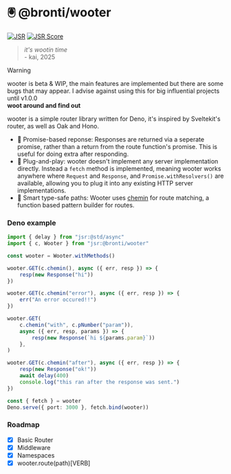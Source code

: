 # 🖲️ @bronti/wooter

[![JSR](https://jsr.io/badges/@bronti/wooter)](https://jsr.io/@bronti/wooter)
[![JSR Score](https://jsr.io/badges/@bronti/wooter/score)](https://jsr.io/@bronti/wooter)

> _it's wootin time_\
> \- kai, 2025

> [!WARNING]
> wooter is beta & WIP, the main features are implemented but there are some
> bugs that may appear. I advise against using this for big influential projects
> until v1.0.0\
> **woot around and find out**

wooter is a simple router library written for Deno, it's inspired by Sveltekit's
router, as well as Oak and Hono.

- 🔁 Promise-based reponse: Responses are returned via a seperate promise,
  rather than a return from the route function's promise. This is useful for
  doing extra after responding.
- 🔌 Plug-and-play: wooter doesn't implement any server implementation directly.
  Instead a `fetch` method is implemented, meaning wooter works anywhere where
  `Request` and `Response`, and `Promise.withResolvers()` are available,
  allowing you to plug it into any existing HTTP server implementations.
- 🧠 Smart type-safe paths: Wooter uses [chemin](https://jsr.io/@dldc/chemin)
  for route matching, a function based pattern builder for routes.

### Deno example

```ts
import { delay } from "jsr:@std/async"
import { c, Wooter } from "jsr:@bronti/wooter"

const wooter = Wooter.withMethods()

wooter.GET(c.chemin(), async ({ err, resp }) => {
	resp(new Response("hi"))
})

wooter.GET(c.chemin("error"), async ({ err, resp }) => {
	err("An error occured!!")
})

wooter.GET(
	c.chemin("with", c.pNumber("param")),
	async ({ err, resp, params }) => {
		resp(new Response(`hi ${params.param}`))
	},
)

wooter.GET(c.chemin("after"), async ({ err, resp }) => {
	resp(new Response("ok!"))
	await delay(400)
	console.log("this ran after the response was sent.")
})

const { fetch } = wooter
Deno.serve({ port: 3000 }, fetch.bind(wooter))
```

### Roadmap

- [x] Basic Router
- [x] Middleware
- [x] Namespaces
- [x] wooter.route(path)\[VERB\]
